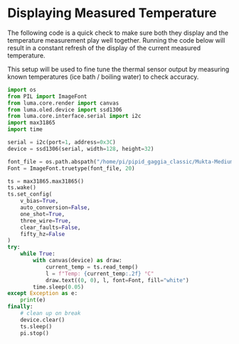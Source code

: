 # Displaying Measured Temperature

The following code is a quick check to make sure both they display and the temperature measurement play well together. Running the code below will result in a constant refresh of the display of the current measured temperature.

This setup will be used to fine tune the thermal sensor output by measuring known temperatures (ice bath / boiling water) to check accuracy.

```python
import os
from PIL import ImageFont
from luma.core.render import canvas
from luma.oled.device import ssd1306
from luma.core.interface.serial import i2c
import max31865
import time

serial = i2c(port=1, address=0x3C)
device = ssd1306(serial, width=128, height=32)

font_file = os.path.abspath("/home/pi/pipid_gaggia_classic/Mukta-Medium.ttf")
Font = ImageFont.truetype(font_file, 20)

ts = max31865.max31865()
ts.wake()
ts.set_config(
    v_bias=True,
    auto_conversion=False,
    one_shot=True,
    three_wire=True,
    clear_faults=False,
    fifty_hz=False
)
try:
    while True:
        with canvas(device) as draw:
            current_temp = ts.read_temp()
            l = f"Temp: {current_temp:.2f} °C"
            draw.text((0, 0), l, font=Font, fill="white")
        time.sleep(0.05)
except Exception as e:
    print(e)
finally:
    # clean up on break
    device.clear()
    ts.sleep()
    pi.stop()
```
